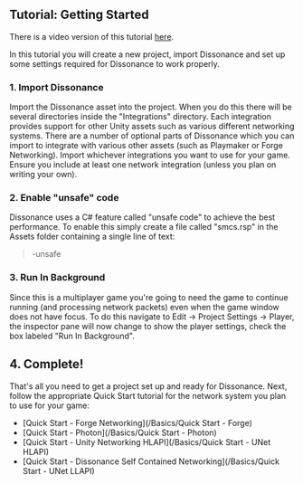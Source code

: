 ## Tutorial: Getting Started

There is a video version of this tutorial [here](TODO).

In this tutorial you will create a new project, import Dissonance and set up some settings required for Dissonance to work properly.

### 1. Import Dissonance

Import the Dissonance asset into the project. When you do this there will be several directories inside the "Integrations" directory. Each integration provides support for other Unity assets such as various different networking systems. There are a number of optional parts of Dissonance which you can import to integrate with various other assets (such as Playmaker or Forge Networking). Import whichever integrations you want to use for your game. Ensure you include at least one network integration (unless you plan on writing your own).

### 2. Enable "unsafe" code

Dissonance uses a C# feature called "unsafe code" to achieve the best performance. To enable this simply create a file called "smcs.rsp" in the Assets folder containing a single line of text:

> -unsafe

### 3. Run In Background

Since this is a multiplayer game you're going to need the game to continue running (and processing network packets) even when the game window does not have focus. To do this navigate to Edit -> Project Settings -> Player, the inspector pane will now change to show the player settings, check the box labeled "Run In Background".

## 4. Complete!

That's all you need to get a project set up and ready for Dissonance. Next, follow the appropriate Quick Start tutorial for the network system you plan to use for your game:

 - [Quick Start - Forge Networking](/Basics/Quick Start - Forge)
 - [Quick Start - Photon](/Basics/Quick Start - Photon)
 - [Quick Start - Unity Networking HLAPI](/Basics/Quick Start - UNet HLAPI)
 - [Quick Start - Dissonance Self Contained Networking](/Basics/Quick Start - UNet LLAPI)